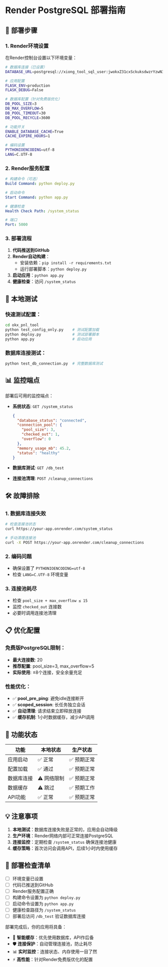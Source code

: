 # Render PostgreSQL 部署指南

## 🚀 **部署步骤**

### 1. **Render环境设置**

在Render控制台设置以下环境变量：

```bash
# 数据库连接（已设置）
DATABASE_URL=postgresql://xiong_tool_sql_user:jwokxZ31cxSckuksdwzrYzwN349r8ie2mDf@dpg-d2fh98be5dus73aobvd0-a/xiong_tool_sql

# 应用配置
FLASK_ENV=production
FLASK_DEBUG=False

# 数据库配置（针对免费版优化）
DB_POOL_SIZE=3
DB_MAX_OVERFLOW=5
DB_POOL_TIMEOUT=30
DB_POOL_RECYCLE=3600

# 功能开关
ENABLE_DATABASE_CACHE=True
CACHE_EXPIRE_HOURS=1

# 编码设置
PYTHONIOENCODING=utf-8
LANG=C.UTF-8
```

### 2. **Render服务配置**

```yaml
# 构建命令（可选）
Build Command: python deploy.py

# 启动命令
Start Command: python app.py

# 健康检查
Health Check Path: /system_status

# 端口
Port: 5000
```

### 3. **部署流程**

1. **代码推送到GitHub**
2. **Render自动构建**：
   - 安装依赖：`pip install -r requirements.txt`
   - 运行部署脚本：`python deploy.py`
3. **启动应用**：`python app.py`
4. **健康检查**：访问 `/system_status`

## 🔧 **本地测试**

### 快速测试配置：
```bash
cd okx_pnl_tool
python test_config_only.py    # 测试配置加载
python deploy.py              # 测试部署脚本
python app.py                 # 启动应用
```

### 数据库连接测试：
```bash
python test_db_connection.py  # 完整数据库测试
```

## 📊 **监控端点**

部署后可用的监控端点：

- **系统状态**: `GET /system_status`
  ```json
  {
    "database_status": "connected",
    "connection_pool": {
      "pool_size": 3,
      "checked_out": 1,
      "overflow": 0
    },
    "memory_usage_mb": 45.2,
    "status": "healthy"
  }
  ```

- **数据库测试**: `GET /db_test`
- **连接池清理**: `POST /cleanup_connections`

## 🛠️ **故障排除**

### 1. **数据库连接失败**
```bash
# 检查连接池状态
curl https://your-app.onrender.com/system_status

# 手动清理连接池
curl -X POST https://your-app.onrender.com/cleanup_connections
```

### 2. **编码问题**
- 确保设置了 `PYTHONIOENCODING=utf-8`
- 检查 `LANG=C.UTF-8` 环境变量

### 3. **连接池耗尽**
- 检查 `pool_size + max_overflow ≤ 15`
- 监控 `checked_out` 连接数
- 必要时调用连接池清理

## 📋 **优化配置**

### 免费版PostgreSQL限制：
- **最大连接数**: 20
- **推荐配置**: pool_size=3, max_overflow=5
- **实际使用**: ≤8个连接，安全余量充足

### 性能优化：
- ✅ **pool_pre_ping**: 避免idle连接断开
- ✅ **scoped_session**: 长任务独立会话
- ✅ **自动清理**: 请求结束立即释放连接
- ✅ **缓存机制**: 1小时数据缓存，减少API调用

## 🎯 **功能状态**

| 功能 | 本地状态 | 生产状态 |
|------|----------|----------|
| 应用启动 | ✅ 正常 | ✅ 预期正常 |
| 配置加载 | ✅ 通过 | ✅ 预期正常 |
| 数据库连接 | ⚠️ 网络限制 | ✅ 预期正常 |
| 数据缓存 | ⚠️ 跳过 | ✅ 预期工作 |
| API功能 | ✅ 正常 | ✅ 预期正常 |

## 💡 **注意事项**

1. **本地测试**：数据库连接失败是正常的，应用会自动降级
2. **生产环境**：Render网络内部可正常连接PostgreSQL
3. **连接监控**：定期检查 `/system_status` 确保连接池健康
4. **缓存策略**：首次访问会调用API，后续1小时内使用缓存

## 🚀 **部署检查清单**

- [ ] 环境变量已设置
- [ ] 代码已推送到GitHub
- [ ] Render服务配置正确
- [ ] 构建命令设置为 `python deploy.py`
- [ ] 启动命令设置为 `python app.py`
- [ ] 健康检查路径为 `/system_status`
- [ ] 部署后访问 `/db_test` 验证数据库连接

部署完成后，你的应用将具备：
- 🔄 **智能缓存**：优先使用数据库，API作后备
- 🛡️ **连接保护**：自动管理连接池，防止耗尽
- 📊 **实时监控**：连接状态、内存使用一目了然
- ⚡ **高性能**：针对Render免费版优化的配置
